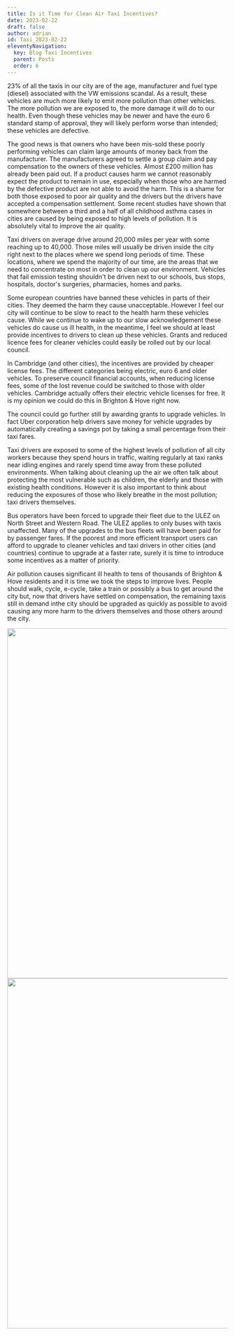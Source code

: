 ```yaml
---
title: Is it Time for Clean Air Taxi Incentives?
date: 2023-02-22
draft: false
author: adrian
id: Taxi_2023-02-22
eleventyNavigation:
  key: Blog Taxi Incentives
  parent: Posts
  order: 6
---
```


23% of all the taxis in our city are of the age, manufacturer and fuel type (diesel) associated with the VW emissions scandal.
As a result, these vehicles are much more likely to emit more pollution than other vehicles.
The more pollution we are exposed to, the more damage it will do to our health.
Even though these vehicles may be newer and have the euro 6 standard stamp of approval,
they will likely perform worse than intended; these vehicles are defective.

The good news is that owners who have been mis-sold these poorly performing vehicles can claim large amounts of money back from the manufacturer.
The manufacturers agreed to settle a group claim and pay compensation to the owners of these vehicles.
Almost £200 million has already been paid out.
If a product causes harm we cannot reasonably expect the product to remain in use, especially when those who are harmed by the defective product are not able to avoid the harm.
This is a shame for both those exposed to poor air quality and the drivers but the drivers have accepted a compensation settlement.
Some recent studies have shown that somewhere between a third and a half of all childhood asthma cases in cities are caused by being exposed to high levels of pollution.
It is absolutely vital to improve the air quality.

Taxi drivers on average drive around 20,000 miles per year with some reaching up to 40,000.
Those miles will usually be driven inside the city right next to the places where we spend long periods of time.
These locations, where we spend the majority of our time, are the areas that we need to concentrate on most in order to clean up our environment.
Vehicles that fail emission testing shouldn't be driven next to our schools, bus stops, hospitals, doctor's surgeries, pharmacies, homes and parks.

Some european countries have banned these vehicles in parts of their cities.  They deemed the harm they cause unacceptable.
However I feel our city will continue to be slow to react to the health harm these vehicles cause.
While we continue to wake up to our slow acknowledgement these vehicles do cause us ill health, in the meantime, I feel we should at least provide incentives to drivers to clean up these vehicles.
Grants and reduced licence fees for cleaner vehicles could easily be rolled out by our local council.

In Cambridge (and other cities), the incentives are provided by cheaper license fees.
The different categories being electric, euro 6 and older vehicles.
To preserve council financial accounts, when reducing license fees, some of the lost revenue could be switched to those with older vehicles.
Cambridge actually offers their electric vehicle licenses for free.
It is my opinion we could do this in Brighton & Hove right now.

The council could go further still by awarding grants to upgrade vehicles.
In fact Uber corporation help drivers save money for vehicle upgrades by automatically creating a savings pot by taking a small percentage from their taxi fares.

Taxi drivers are exposed to some of the highest levels of pollution of all city workers because they spend hours in traffic,
waiting regularly at taxi ranks near idling engines and rarely spend time away from these polluted environments.
When talking about cleaning up the air we often talk about protecting the most vulnerable such as children, the elderly and those with existing health conditions.
However it is also important to think about reducing the exposures of those who likely breathe in the most pollution; taxi drivers themselves.

Bus operators have been forced to upgrade their fleet due to the ULEZ on North Street and Western Road.
The ULEZ applies to only buses with taxis unaffected.
Many of the upgrades to the bus fleets will have been paid for by passenger fares.
If the poorest and more efficient transport users can afford to upgrade to cleaner vehicles and taxi drivers in other cities (and countries) continue to upgrade
at a faster rate, surely it is time to introduce some incentives as a matter of priority.

Air pollution causes significant ill health to tens of thousands of Brighton & Hove residents and it is time we took the steps to improve lives.
People should walk, cycle, e-cycle, take a train or possibly a bus to get around the city but, now that drivers have settled on compensation, the remaining taxis still in demand inthe city should be upgraded as quickly as possible to avoid causing any more harm to the drivers themselves and those others around the city.

<img src="{{ '/img/TaxiDieselByCity.png' | url }}" width="800" />

<img src="{{ '/img/TaxiElectric.png' | url }}" width="800" />

